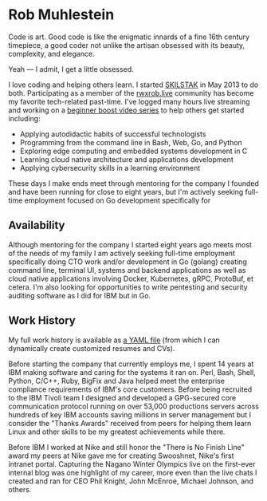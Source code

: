 # Rob Muhlestein

Code is art. Good code is like the enigmatic innards of a fine 16th
century timepiece, a good coder not unlike the artisan obsessed with its
beauty, complexity, and elegance.

Yeah — I admit, I get a little obsessed.

I love coding and helping others learn. I started
[SKILSTAK](https://skilstak.io) in May 2013 to do both. Participating as
a member of the [rwxrob.live](https://rwxrob.live) community has become
my favorite tech-related past-time. I've logged many hours live
streaming and working on a [beginner boost video
series](https://youtube.com/rwxrob) to help others get started
including:

* Applying autodidactic habits of successful technologists
* Programming from the command line in Bash, Web, Go, and Python
* Exploring edge computing and embedded systems development in C
* Learning cloud native architecture and applications development
* Applying cybersecurity skills in a learning environment

These days I make ends meet through mentoring for the company I founded
and have been running for close to eight years, but I'm actively seeking
full-time employment focused on Go development specifically for 

## Availability

Although mentoring for the company I started eight years ago meets most
of the needs of my family I am actively seeking full-time employment
specifically doing CTO work and/or development in Go (golang) creating
command line, terminal UI, systems and backend applications as well as
cloud native applications involving Docker, Kubernetes, gRPC, ProtoBuf,
et cetera. I'm also looking for opportunities to write pentesting and
security auditing software as I did for IBM but in Go.

## Work History

My full work history is available as [a YAML file](rob-muhlestein.yml)
(from which I can dynamically create customized resumes and CVs).

Before starting the company that currently employs me, I spent 14 years
at IBM making software and caring for the systems it ran on. Perl, Bash,
Shell, Python, C/C++, Ruby, BigFix and Java helped meet the enterprise
compliance requirements of IBM's core customers. Before being recruited
to the IBM Tivoli team I designed and developed a GPG-secured core
communication protocol running on over 53,000 productions servers across
hundreds of key IBM accounts saving millions in server management but I
consider the "Thanks Awards" received from peers for helping them learn
Linux and other skills to be my greatest achievements while there.

Before IBM I worked at Nike and still honor the "There is No Finish
Line" award my peers at Nike gave me for creating Swooshnet, Nike's
first intranet portal. Capturing the Nagano Winter Olympics live on the
first-ever internal blog was one highlight of my career, more even than
the live chats I created and ran for CEO Phil Knight, John McEnroe,
Michael Johnson, and others.
